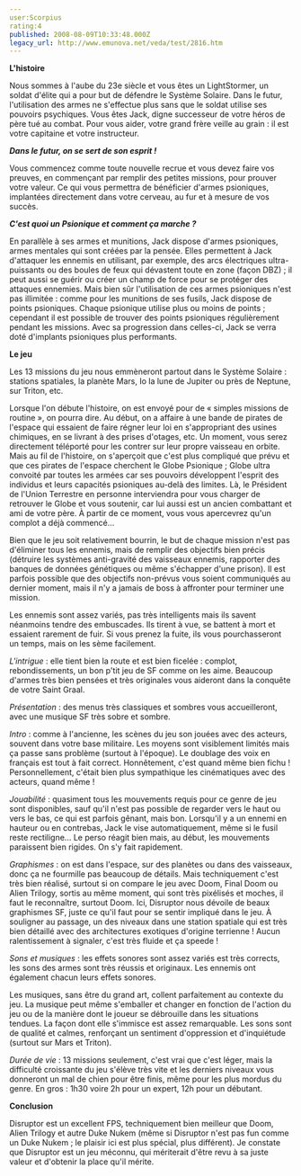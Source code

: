 ```yaml
---
user:Scorpius
rating:4
published: 2008-08-09T10:33:48.000Z
legacy_url: http://www.emunova.net/veda/test/2816.htm
---
```

**L'histoire**  

  

Nous sommes à l'aube du 23e siècle et vous êtes un LightStormer, un soldat d'élite qui a pour but de défendre le Système Solaire. Dans le futur, l'utilisation des armes ne s'effectue plus sans que le soldat utilise ses pouvoirs psychiques. Vous êtes Jack, digne successeur de votre héros de père tué au combat. Pour vous aider, votre grand frère veille au grain : il est votre capitaine et votre instructeur.  

  

**_Dans le futur, on se sert de son esprit !_**  

  

Vous commencez comme toute nouvelle recrue et vous devez faire vos preuves, en commençant par remplir des petites missions, pour prouver votre valeur. Ce qui vous permettra de bénéficier d'armes psioniques, implantées directement dans votre cerveau, au fur et à mesure de vos succès.  

  

**_C'est quoi un Psionique et comment ça marche ?_**  

  

En parallèle à ses armes et munitions, Jack dispose d'armes psioniques, armes mentales qui sont créées par la pensée. Elles permettent à Jack d'attaquer les ennemis en utilisant, par exemple, des arcs électriques ultra-puissants ou des boules de feux qui dévastent toute en zone (façon DBZ) ; il peut aussi se guérir ou créer un champ de force pour se protéger des attaques ennemies. Mais bien sûr l'utilisation de ces armes psioniques n'est pas illimitée : comme pour les munitions de ses fusils, Jack dispose de points psioniques. Chaque psionique utilise plus ou moins de points ; cependant il est possible de trouver des points psioniques régulièrement pendant les missions. Avec sa progression dans celles-ci, Jack se verra doté d'implants psioniques plus performants.  

  

**Le jeu**  

  

Les 13 missions du jeu nous emmèneront partout dans le Système Solaire : stations spatiales, la planète Mars, Io la lune de Jupiter ou près de Neptune, sur Triton, etc.  

  

Lorsque l'on débute l'histoire, on est envoyé pour de « simples missions de routine », on pourra dire. Au début, on a affaire à une bande de pirates de l'espace qui essaient de faire régner leur loi en s'appropriant des usines chimiques, en se livrant à des prises d'otages, etc. Un moment, vous serez directement téléporté pour les contrer sur leur propre vaisseau en orbite. Mais au fil de l'histoire, on s'aperçoit que c'est plus compliqué que prévu et que ces pirates de l'espace cherchent le Globe Psionique ; Globe ultra convoité par toutes les armées car ses pouvoirs développent l'esprit des individus et leurs capacités psioniques au-delà des limites. Là, le Président de l'Union Terrestre en personne interviendra pour vous charger de retrouver le Globe et vous soutenir, car lui aussi est un ancien combattant et ami de votre père. À partir de ce moment, vous vous apercevrez qu'un complot a déjà commencé...  

  

Bien que le jeu soit relativement bourrin, le but de chaque mission n'est pas d'éliminer tous les ennemis, mais de remplir des objectifs bien précis (détruire les systèmes anti-gravité des vaisseaux ennemis, rapporter des banques de données génétiques ou même s'échapper d'une prison). Il est parfois possible que des objectifs non-prévus vous soient communiqués au dernier moment, mais il n'y a jamais de boss à affronter pour terminer une mission.  

  

Les ennemis sont assez variés, pas très intelligents mais ils savent néanmoins tendre des embuscades. Ils tirent à vue, se battent à mort et essaient rarement de fuir. Si vous prenez la fuite, ils vous pourchasseront un temps, mais on les sème facilement.  

  

_L'intrigue_ : elle tient bien la route et est bien ficelée : complot, rebondissements, un bon p'tit jeu de SF comme on les aime. Beaucoup d'armes très bien pensées et très originales vous aideront dans la conquête de votre Saint Graal.  

  

_Présentation_ : des menus très classiques et sombres vous accueilleront, avec une musique SF très sobre et sombre.  

  

_Intro_ : comme à l'ancienne, les scènes du jeu son jouées avec des acteurs, souvent dans votre base militaire. Les moyens sont visiblement limités mais ça passe sans problème (surtout à l'époque). Le doublage des voix en français est tout à fait correct. Honnêtement, c'est quand même bien fichu ! Personnellement, c'était bien plus sympathique les cinématiques avec des acteurs, quand même !  

  

_Jouabilité_ : quasiment tous les mouvements requis pour ce genre de jeu sont disponibles, sauf qu'il n'est pas possible de regarder vers le haut ou vers le bas, ce qui est parfois gênant, mais bon. Lorsqu'il y a un ennemi en hauteur ou en contrebas, Jack le vise automatiquement, même si le fusil reste rectiligne... Le perso réagit bien mais, au début, les mouvements paraissent bien rigides. On s'y fait rapidement.  

  

_Graphismes_ : on est dans l'espace, sur des planètes ou dans des vaisseaux, donc ça ne fourmille pas beaucoup de détails. Mais techniquement c'est très bien réalisé, surtout si on compare le jeu avec Doom, Final Doom ou Alien Trilogy, sortis au même moment, qui sont très pixélisés et moches, il faut le reconnaître, surtout Doom. Ici, Disruptor nous dévoile de beaux graphismes SF, juste ce qu'il faut pour se sentir impliqué dans le jeu. À souligner au passage, un des niveaux dans une station spatiale qui est très bien détaillé avec des architectures exotiques d'origine terrienne ! Aucun ralentissement à signaler, c'est très fluide et ça speede !  

  

_Sons et musiques_ : les effets sonores sont assez variés est très corrects, les sons des armes sont très réussis et originaux. Les ennemis ont également chacun leurs effets sonores.  

Les musiques, sans être du grand art, collent parfaitement au contexte du jeu. La musique peut même s'emballer et changer en fonction de l'action du jeu ou de la manière dont le joueur se débrouille dans les situations tendues. La façon dont elle s'immisce est assez remarquable. Les sons sont de qualité et calmes, renforçant un sentiment d'oppression et d'inquiétude (surtout sur Mars et Triton).  

  

_Durée de vie_ : 13 missions seulement, c'est vrai que c'est léger, mais la difficulté croissante du jeu s'élève très vite et les derniers niveaux vous donneront un mal de chien pour être finis, même pour les plus mordus du genre. En gros : 1h30 voire 2h pour un expert, 12h pour un débutant.  

  

**Conclusion**  

  

Disruptor est un excellent FPS, techniquement bien meilleur que Doom, Alien Trilogy et autre Duke Nukem (même si Disruptor n'est pas fun comme un Duke Nukem ; le plaisir ici est plus spécial, plus différent). Je constate que Disruptor est un jeu méconnu, qui mériterait d'être revu à sa juste valeur et d'obtenir la place qu'il mérite.